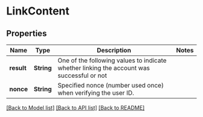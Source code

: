 # LinkContent

## Properties

Name | Type | Description | Notes
------------ | ------------- | ------------- | -------------
**result** | **String** | One of the following values to indicate whether linking the account was successful or not | 
**nonce** | **String** | Specified nonce (number used once) when verifying the user ID. | 

[[Back to Model list]](../README.md#documentation-for-models) [[Back to API list]](../README.md#documentation-for-api-endpoints) [[Back to README]](../README.md)


